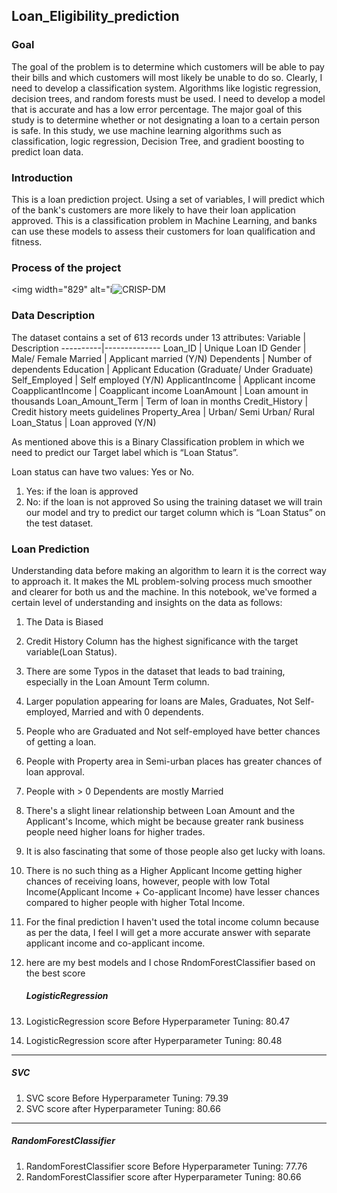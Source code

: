 ## Loan_Eligibility_prediction

### Goal

The goal of the problem is to determine which customers will be able to pay their bills and which
customers will most likely be unable to do so. Clearly, I need to develop a classification
system. Algorithms like logistic regression, decision trees, and random forests must be used. I
need to develop a model that is accurate and has a low error percentage. The major goal of this
study is to determine whether or not designating a loan to a certain person is safe. In this study, we
use machine learning algorithms such as classification, logic regression, Decision Tree, and
gradient boosting to predict loan data.

### Introduction
This is a loan prediction project. Using a set of variables, I will predict which of the bank's customers are more likely to have their loan application approved. This is a classification problem in Machine Learning, and banks can use these models to assess their customers for loan qualification and fitness.

### Process of the project
<img width="829" alt="i![CRISP-DM](https://github.com/kruti1028/LHL_Final_project/assets/126723087/097c2358-dc0f-4a1c-acc8-db9b1cd535ab)

### Data Description
The dataset contains a set of 613 records under 13 attributes:
Variable | Description
----------|--------------
Loan_ID | Unique Loan ID
Gender | Male/ Female
Married | Applicant married (Y/N)
Dependents | Number of dependents
Education | Applicant Education (Graduate/ Under Graduate)
Self_Employed | Self employed (Y/N)
ApplicantIncome | Applicant income
CoapplicantIncome | Coapplicant income
LoanAmount | Loan amount in thousands
Loan_Amount_Term | Term of loan in months
Credit_History | Credit history meets guidelines
Property_Area | Urban/ Semi Urban/ Rural
Loan_Status | Loan approved (Y/N)

As mentioned above this is a Binary Classification problem in which we need to predict our Target label which is “Loan Status”.

Loan status can have two values: Yes or No.

1. Yes: if the loan is approved
2. No: if the loan is not approved
So using the training dataset we will train our model and try to predict our target column which is “Loan Status” on the test dataset.

### Loan Prediction

Understanding data before making an algorithm to learn it is the correct way to approach it. It makes the ML problem-solving process much smoother and clearer for both us and the machine. In this notebook, we've formed a certain level of understanding and insights on the data as follows:

1. The Data is Biased
2. Credit History Column has the highest significance with the target variable(Loan Status).
3. There are some Typos in the dataset that leads to bad training, especially in the Loan Amount Term column.
4. Larger population appearing for loans are Males, Graduates, Not Self-employed, Married and with 0 dependents.
5. People who are Graduated and Not self-employed have better chances of getting a loan.
6. People with Property area in Semi-urban places has greater chances of loan approval.
7. People with > 0 Dependents are mostly Married
8. There's a slight linear relationship between Loan Amount and the Applicant's Income, which might be because greater rank business people need higher loans for higher trades.
9. It is also fascinating that some of those people also get lucky with loans.
10. There is no such thing as a Higher Applicant Income getting higher chances of receiving loans, however, people with low Total Income(Applicant Income + Co-applicant Income) have lesser chances compared to higher people with higher Total Income.
11. For the final prediction I haven't used the total income column because as per the data, I feel I will get a more accurate answer with separate applicant income and co-applicant income.
12. here are my best models and I chose RndomForestClassifier based on the best score

    
    ##### LogisticRegression
1. LogisticRegression score Before Hyperparameter Tuning: 80.47
2. LogisticRegression score after Hyperparameter Tuning: 80.48 
    
------------------------------------------------------
##### SVC
1. SVC score Before Hyperparameter Tuning: 79.39
2. SVC score after Hyperparameter Tuning: 80.66
    
--------------------------------------------------------
##### RandomForestClassifier
1. RandomForestClassifier score Before Hyperparameter Tuning: 77.76
2. RandomForestClassifier score after Hyperparameter Tuning: 80.66 
